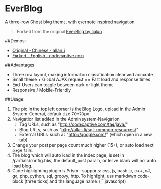 # EverBlog
A three-row Ghost blog theme, with evernote inspired navigation

> Forked from the original [EverBlog by lialun](https://github.com/lialun/EverBlog)

##Demos:
- [Original - Chinese - allan.li](http://allan.li)
- [Forked - English - codecaptive.com](http://codecaptive.com)

##Advantages
- Three row layout, making information classification clear and accurate
- Small theme + Global AJAX request == Fast load and response times
- End-Users can toggle between dark or light theme
- Responsive / Mobile-Friendly

##Usage:
1. The pic in the top left corner is the Blog Logo, upload in the Admin System-General, default size 70*70px
2. Navigation list added in the Admin system-Navigation
    - Tag URLs, such as "http://codecaptive.com/tag/java/"
    - Blog URLs, such as "http://allan.li/sql-common-resources/"
    - External URLs, such as "http://google.com/" (which open in a new tab)
3. Change your post per page count much higher (15+), or auto load next page fails.
4. The blog which will auto load in the index page, is set in /partials/config.hbs, the default_post param, or leave blank will not auto load blog.
5. Code highlighting plugin is Prism - supports:  css, js, bash, c, c++, c#, go, php, python, sql, groovy, http. To highlight, use markdown code-block (three ticks) and the language name: (\`\`\`javascript)
